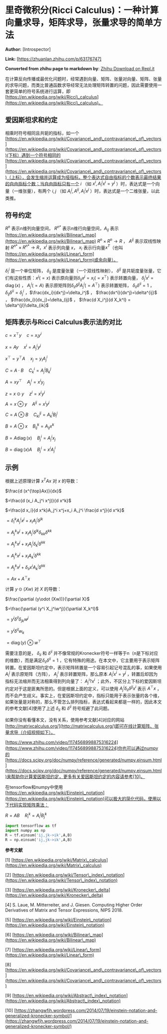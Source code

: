 # 里奇微积分(Ricci Calculus)：一种计算向量求导，矩阵求导，张量求导的简单方法

 **Author:** [Introspector]

 **Link:** [https://zhuanlan.zhihu.com/p/63176747]

 **Converted from zhihu page to markdown by**: [Zhihu Download on Repl.it](https://replit.com/@MaxDickens/zhihu-download)

在计算反向传播或最优化问题时，经常遇到向量、矩阵、张量对向量、矩阵、张量的求导问题，而类比普通函数求导经常无法处理矩阵转置的问题，因此需要使用一套更简单的符号系统进行运算，即[https://en.wikipedia.org/wiki/Ricci\_calculus](https://en.wikipedia.org/wiki/Ricci\_calculus)。

## 爱因斯坦求和约定  
相乘时符号相同且共轭的指标，如一个[https://en.wikipedia.org/wiki/Covariance\_and\_contravariance\_of\_vectors](https://en.wikipedia.org/wiki/Covariance\_and\_contravariance\_of\_vectors)(下标）遇到一个符号相同的[https://en.wikipedia.org/wiki/Covariance\_and\_contravariance\_of\_vectors](https://en.wikipedia.org/wiki/Covariance\_and\_contravariance\_of\_vectors)（上标），会发生缩并运算成为哑指标，整个表达式自由指标的个数表示最终结果的自由指标个数；当自由指标只有一个 $i$ （如 $x^i,A_i^jx^i=y^j$ ）时，表达式是一个向量（一维张量），有两个 $i,j$ （如 $A_i^j,A^{ij},A_i^jx^j$ ）时，表达式是一个二维张量，以此类推。

## 符号约定  
$R^n$ 表示n维列向量空间， $R^{n*}$ 表示n维行向量空间，$A_{ij}$ 表示[https://en.wikipedia.org/wiki/Bilinear\_map](https://en.wikipedia.org/wiki/Bilinear\_map) $R^n\times R^n\rightarrow R$ ， $A^{ij}$ 表示双线性映射 $R^{n*}\times R^{n*}\rightarrow R$，$x^i$ 表示列向量 $x$， $x_i$ 表示行向量$x^T$（也叫[https://en.wikipedia.org/wiki/Linear\_form](https://en.wikipedia.org/wiki/Linear\_form)或余向量）。

$\delta_i^j$ 是一个单位矩阵， $\delta_{ij}$ 是度量张量（一个双线性映射）， $\delta^{ij}$ 是共轭度量张量，它们有这些性质：$x^j(=x)$ 表示原向量则$\delta_{ij}x^j=x_i(=x^{\top})$ 表示转置向量， $\delta^i_jx^i=\operatorname{diag}(x)$ ， $A_j^i(=A)$ 表示原矩阵则$\delta_{ii}\delta^{jj}A_j^i(=A^\top)$ 表示转置矩阵， $\delta_{ii}\delta^{ii}=1$ ， $\delta_{ij}\delta^{ii}=\delta_j^i$ ，$\frac{dx_i}{dx^j}=\delta_i^j$ ， $\frac{dx^i}{dx^j}=\delta^{ij}$ ， $\frac{dx_i}{dx_j}=\delta_{ij}$ ， $\frac{d X_i^j}{d X_k^l} = \delta^{jl}\delta_{ik}$ 

## 矩阵表示与Ricci Calculus表示法的对比  
$c = x ^ { \top } y \quad c = x _ { i } y ^ { i }$ 

$x = A y \quad x ^ { i } = A _ { j } ^ { i } y ^ { j }$ 

$x ^ { \top } = y ^ { \top } A \quad x _ { j } = y _ { i } A _ { j } ^ { i }$ 

$C = A \cdot B \quad C _ { k } ^ { i } = A _ { j } ^ { i } B _ { k } ^ { j }$ 

$A = x y ^ { \top } \quad A _ { j } ^ { i } = x ^ { i } y _ { j }$ 

$z = x \odot y \quad z ^ { i } = x ^ { i } y ^ { i }$ 

$A=x\otimes y \quad  A^{ij}=x^i y^j$ 

$C=A\otimes B\quad C^{ij}_{kl}=A_k^i B_l^j$ 

$B=A\otimes x\quad B_{ij}^k=A_{ij}x^k$ 

$B = A \operatorname { diag } ( x ) \quad B _ { j } ^ { i } = A _ { j } ^ { i } x _ { j }$ 

$B = \operatorname { diag } ( x ) A \quad B _ { j } ^ { i } = x ^ { i } A _ { j } ^ { i }$ 

## 示例  
根据上述原理计算 $x^TAx$ 对 $x$ 的导数：

$\frac{d (x^{\top}Ax)}{dx}$

$=\frac{d (x_i A_j^i x^j)}{d x^k}$ 

$=\frac{d x_i}{d x^k}A_j^i x^j+x_i A_j^i \frac{d x^j}{d x^k}$ 

$=\delta_i^k A_j^i x^j+ x_i A_j^i \delta^{jk}$ 

$=A_j^k x^j+x_i A_j^i \delta^{jk} \delta_{kk} \delta^{kk}$ 

$=A_j^k x^j+x_i A_j^i \delta^{j}_k \delta^{kk}$ 

$=A_j^k x^j+x_i A_k^i  \delta^{kk}$ 

$=A_j^k x^j+\delta_{ii}x^i A_k^i  \delta^{kk}$ 

$=Ax+A^{\top}x$ 

计算 $y\odot (Xw)$ 对 $X$ 的导数：

$\frac{\partial (y\odot (Xw))}{\partial X}$ 

$=\frac{\partial (y^i X_j^iw^j)}{\partial X_k^l}$ 

$=y^i\delta^{il}\delta_{jk}w^j$ 

$=y^i\delta^{il}w_k$ 

$=\operatorname{diag}(y)\otimes w^\top$ 

需要注意的是， $\delta_{ii}$ 和 $\delta^{ii}$ 并不像常规的Kronecker符号一样等于n（n是下标对应的维数），而是满足$\delta_{ii}\delta^{ii}=1$ ，它有特殊的用途。在本文中，它主要用于表示矩阵转置。在爱因斯坦约定中，表示矩阵转置是一个容易引起记号混乱的事，如果使用 $A_i^j$ 表示原矩阵（方阵）， $A_j^i$ 表示转置矩阵，那么原本 $A_i^j x^i=y^j$ ，转置后却因为指标无法缩并而无法相乘得到列向量了： $A_j^i ? x^i$ ；此外，不区分上下标的爱因斯坦约定对于这是匪夷所思的。但是根据上面的定义，可以使用 $A_j^i \delta_{ii}\delta^{jj}x^i$ 表示 $A^\top x$ ，而不会产生歧义。事实上，在爱因斯坦约定中，指标只能用于表示张量的各个维，如果张量是对称的，那么不管怎么排列指标，表达式看起来都是一样的，因此本文的参考文献[4]使用了上述 $\delta_{ii}$ 和 $\delta^{ii}$ 符号规避了此问题。

如果你没有看懂本文，没有关系，使用参考文献[4]对应的网站[http://matrixcalculus.org/](http://matrixcalculus.org/)即可在线计算矩阵、张量求导（介绍视频如下）。

[https://www.zhihu.com/video/1174568998875316224](https://www.zhihu.com/video/1174568998875316224)你也可以通过numpy的[https://docs.scipy.org/doc/numpy/reference/generated/numpy.einsum.html](https://docs.scipy.org/doc/numpy/reference/generated/numpy.einsum.html)来帮助你计算爱因斯坦约定，更多有关爱因斯坦约定的内容请参考[10]。

在tensorflow和numpy中使用[https://en.wikipedia.org/wiki/Einstein\_notation](https://en.wikipedia.org/wiki/Einstein\_notation)可以极大的简化代码，使用以下代码实现矩阵乘法：

$R=A B\quad R_i^k=A_i^j B_j^k$ 


```python
import tensorflow as tf
import numpy as np
R = tf.einsum('ij,jk->ik',A,B)
R = np.einsum('ij,jk->ik',A,B)
```
**参考文献**

[1] [https://en.wikipedia.org/wiki/Matrix\_calculus](https://en.wikipedia.org/wiki/Matrix\_calculus) 

[2] [https://en.wikipedia.org/wiki/Tensor\_index\_notation](https://en.wikipedia.org/wiki/Tensor\_index\_notation)

[3] [https://en.wikipedia.org/wiki/Kronecker\_delta](https://en.wikipedia.org/wiki/Kronecker\_delta)

[4] S. Laue, M. Mitterreiter, and J. Giesen. Computing Higher Order Derivatives of Matrix and Tensor Expressions, NIPS 2018.

[5] [https://en.wikipedia.org/wiki/Einstein\_notation](https://en.wikipedia.org/wiki/Einstein\_notation)

[6] [https://en.wikipedia.org/wiki/Bilinear\_map](https://en.wikipedia.org/wiki/Bilinear\_map)

[7] [https://en.wikipedia.org/wiki/Linear\_form](https://en.wikipedia.org/wiki/Linear\_form)

[8] [https://en.wikipedia.org/wiki/Covariance\_and\_contravariance\_of\_vectors](https://en.wikipedia.org/wiki/Covariance\_and\_contravariance\_of\_vectors)

[9] [https://en.wikipedia.org/wiki/Abstract\_index\_notation](https://en.wikipedia.org/wiki/Abstract\_index\_notation)

[10] [https://zhangwfjh.wordpress.com/2014/07/19/einstein-notation-and-generalized-kronecker-symbol/](https://zhangwfjh.wordpress.com/2014/07/19/einstein-notation-and-generalized-kronecker-symbol/) 